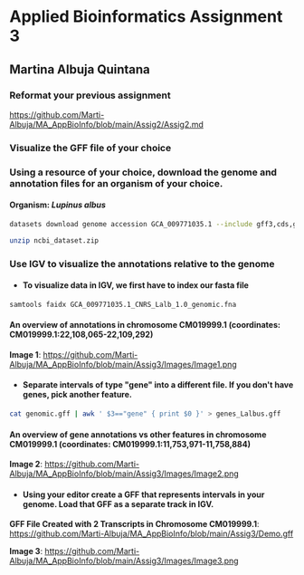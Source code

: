 # Applied Bioinformatics Assignment 3
## Martina Albuja Quintana

### Reformat your previous assignment

https://github.com/Marti-Albuja/MA_AppBioInfo/blob/main/Assig2/Assig2.md

### Visualize the GFF file of your choice

### Using a resource of your choice, download the genome and annotation files for an organism of your choice.

#### Organism: *Lupinus albus*

```bash
datasets download genome accession GCA_009771035.1 --include gff3,cds,genome

unzip ncbi_dataset.zip
```

### Use IGV to visualize the annotations relative to the genome

* #### To visualize data in IGV, we first have to index our fasta file

```bash
samtools faidx GCA_009771035.1_CNRS_Lalb_1.0_genomic.fna 
```
#### An overview of annotations in chromosome CM019999.1 (coordinates: CM019999.1:22,108,065-22,109,292) 

**Image 1**: https://github.com/Marti-Albuja/MA_AppBioInfo/blob/main/Assig3/Images/Image1.png

* #### Separate intervals of type "gene" into a different file. If you don't have genes, pick another feature.

```bash
cat genomic.gff | awk ' $3=="gene" { print $0 }' > genes_Lalbus.gff
```
#### An overview of gene annotations vs other features in chromosome CM019999.1 (coordinates: CM019999.1:11,753,971-11,758,884) 

**Image 2**: https://github.com/Marti-Albuja/MA_AppBioInfo/blob/main/Assig3/Images/Image2.png

* #### Using your editor create a GFF that represents intervals in your genome. Load that GFF as a separate track in IGV.

**GFF File Created with 2 Transcripts in Chromosome CM019999.1**: https://github.com/Marti-Albuja/MA_AppBioInfo/blob/main/Assig3/Demo.gff

**Image 3**: https://github.com/Marti-Albuja/MA_AppBioInfo/blob/main/Assig3/Images/Image3.png

